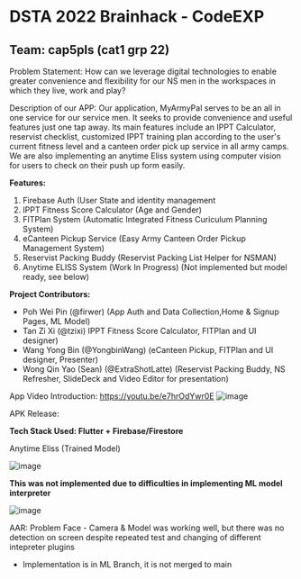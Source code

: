 # DSTA 2022 Brainhack - CodeEXP
## Team: cap5pls (cat1 grp 22)

Problem Statement: How can we leverage digital technologies to enable greater convenience and flexibility for our NS men in the workspaces in which they live, work and play?

Description of our APP: Our application, MyArmyPal serves to be an all in one service for our service men. It seeks to provide convenience and useful features just one tap away. Its main features include an IPPT Calculator, reservist checklist, customized IPPT training plan according to the user's current fitness level and a canteen order pick up service in all army camps. We are also implementing an anytime Eliss system using computer vision for users to check on their push up form easily.


**Features:**
1. Firebase Auth (User State and identity management
2. IPPT Fitness Score Calculator (Age and Gender)
3. FITPlan System (Automatic Integrated Fitness Curiculum Planning System)
4. eCanteen Pickup Service (Easy Army Canteen Order Pickup Management System)
5. Reservist Packing Buddy (Reservist Packing List Helper for NSMAN)
7. Anytime ELISS System (Work In Progress) (Not implemented but model ready, see below)

**Project Contributors:**
- Poh Wei Pin (@firwer) (App Auth and Data Collection,Home & Signup Pages, ML Model)
- Tan Zi Xi (@tzixi) IPPT Fitness Score Calculator, FITPlan and UI designer)
- Wang Yong Bin (@YongbinWang) (eCanteen Pickup, FITPlan and UI designer, Presenter)
- Wong Qin Yao (Sean) (@ExtraShotLatte) (Reservist Packing Buddy, NS Refresher, SlideDeck and Video Editor for presentation)

App Video Introduction: https://youtu.be/e7hrOdYwr0E
![image](https://user-images.githubusercontent.com/7589432/173734771-13319e21-054a-41ae-b08f-5b8196ff4929.png)

APK Release: 

**Tech Stack Used: Flutter + Firebase/Firestore**

Anytime Eliss (Trained Model)

![image](https://user-images.githubusercontent.com/7589432/173735679-017f341e-3dcd-4ee7-9f9d-6faebd2a46d9.png)

**This was not implemented due to difficulties in implementing ML model interpreter**

![image](https://user-images.githubusercontent.com/7589432/173735702-ab9b5188-a1af-423b-bd74-243e43bc87f7.png)

AAR: Problem Face - Camera & Model was working well, but there was no detection on screen despite repeated test and changing of different intepreter plugins

- Implementation is in ML Branch, it is not merged to main

